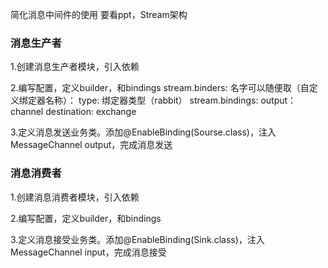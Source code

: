 简化消息中间件的使用
要看ppt，Stream架构
### 消息生产者
1.创建消息生产者模块，引入依赖

2.编写配置，定义builder，和bindings
stream.binders:
    名字可以随便取（自定义绑定器名称）：
        type: 绑定器类型（rabbit）
stream.bindings:
    output： channel
    destination: exchange


3.定义消息发送业务类。添加@EnableBinding(Sourse.class)，注入MessageChannel output，完成消息发送



### 消息消费者

1.创建消息消费者模块，引入依赖

2.编写配置，定义builder，和bindings


3.定义消息接受业务类。添加@EnableBinding(Sink.class)，注入MessageChannel input，完成消息接受
